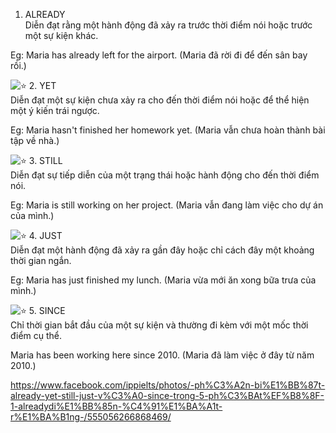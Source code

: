 1. ALREADY\
Diễn đạt rằng một hành động đã xảy ra trước thời điểm nói hoặc trước một sự kiện khác.

Eg: Maria has already left for the airport. (Maria đã rời đi để đến sân bay rồi.)

![⭐️](https://static.xx.fbcdn.net/images/emoji.php/v9/tb4/1/16/2b50.png) 2. YET\
Diễn đạt một sự kiện chưa xảy ra cho đến thời điểm nói hoặc để thể hiện một ý kiến trái ngược.

Eg: Maria hasn't finished her homework yet. (Maria vẫn chưa hoàn thành bài tập về nhà.)

![⭐️](https://static.xx.fbcdn.net/images/emoji.php/v9/tb4/1/16/2b50.png) 3. STILL\
Diễn đạt sự tiếp diễn của một trạng thái hoặc hành động cho đến thời điểm nói.

Eg: Maria is still working on her project. (Maria vẫn đang làm việc cho dự án của mình.)

![⭐️](https://static.xx.fbcdn.net/images/emoji.php/v9/tb4/1/16/2b50.png) 4. JUST\
Diễn đạt một hành động đã xảy ra gần đây hoặc chỉ cách đây một khoảng thời gian ngắn.

Eg: Maria has just finished my lunch. (Maria vừa mới ăn xong bữa trưa của mình.)

![⭐️](https://static.xx.fbcdn.net/images/emoji.php/v9/tb4/1/16/2b50.png) 5. SINCE\
Chỉ thời gian bắt đầu của một sự kiện và thường đi kèm với một mốc thời điểm cụ thể.

Maria has been working here since 2010. (Maria đã làm việc ở đây từ năm 2010.)


https://www.facebook.com/ippielts/photos/-ph%C3%A2n-bi%E1%BB%87t-already-yet-still-just-v%C3%A0-since-trong-5-ph%C3%BAt%EF%B8%8F-1-alreadydi%E1%BB%85n-%C4%91%E1%BA%A1t-r%E1%BA%B1ng-/555056266868469/